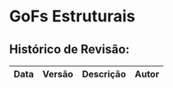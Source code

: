 # GoFs Estruturais

## Histórico de Revisão:
| Data | Versão | Descrição | Autor |
|---|---|---|---|